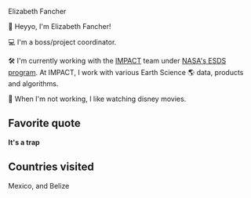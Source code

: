 Elizabeth Fancher

👋  Heyyo, I'm Elizabeth Fancher!

💻  I'm a boss/project coordinator.

🛠️  I'm currently working with the [IMPACT](https://impact.earthdata.nasa.gov/) team under [NASA's ESDS program](https://earthdata.nasa.gov/esds).
At IMPACT, I work with various Earth Science 🌎 data, products and algorithms.

🎨  When I'm not working, I like watching disney movies.

## Favorite quote
**It's a trap**

## Countries visited

Mexico, and
Belize